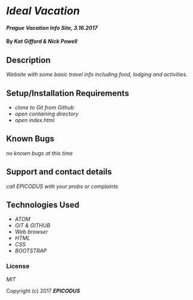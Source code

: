 # _Ideal Vacation_

#### _Prague Vacation Info Site, 3.16.2017_

#### By _**Kat Gifford & Nick Powell**_

## Description

_Website with some basic travel info including food, lodging and activities._

## Setup/Installation Requirements

* _clone to Git from Github_
* _open containing directory_
* _open index.html_

## Known Bugs

_no known bugs at this time_

## Support and contact details

_call EPICODUS with your probs or complaints_

## Technologies Used

* _ATOM_
* _GIT & GITHUB_
* _Web browser_
* _HTML_
* _CSS_
* _BOOTSTRAP_

### License

*MIT*

Copyright (c) 2017 **_EPICODUS_**
